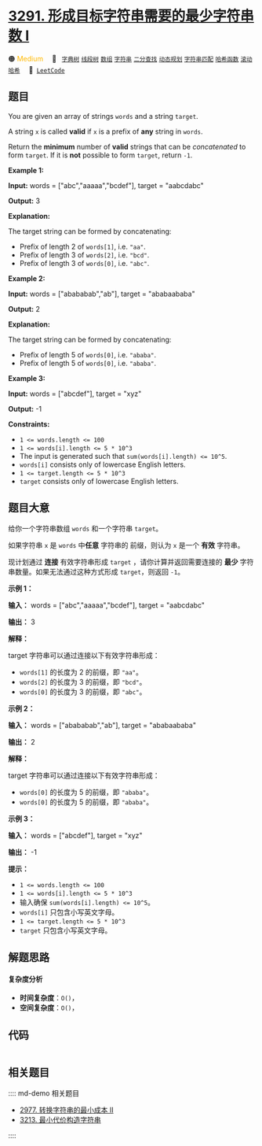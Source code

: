 # [3291. 形成目标字符串需要的最少字符串数 I](https://leetcode.com/problems/minimum-number-of-valid-strings-to-form-target-i)

🟠 <font color=#ffb800>Medium</font>&emsp; 🔖&ensp; [`字典树`](/leetcode/outline/tag/trie.md) [`线段树`](/leetcode/outline/tag/segment-tree.md) [`数组`](/leetcode/outline/tag/array.md) [`字符串`](/leetcode/outline/tag/string.md) [`二分查找`](/leetcode/outline/tag/binary-search.md) [`动态规划`](/leetcode/outline/tag/dynamic-programming.md) [`字符串匹配`](/leetcode/outline/tag/string-matching.md) [`哈希函数`](/leetcode/outline/tag/hash-function.md) [`滚动哈希`](/leetcode/outline/tag/rolling-hash.md)&emsp; 🔗&ensp;[`LeetCode`](https://leetcode.com/problems/minimum-number-of-valid-strings-to-form-target-i)


## 题目

You are given an array of strings `words` and a string `target`.

A string `x` is called **valid** if `x` is a prefix of **any** string in
`words`.

Return the **minimum** number of **valid** strings that can be _concatenated_
to form `target`. If it is **not** possible to form `target`, return `-1`.



**Example 1:**

**Input:** words = ["abc","aaaaa","bcdef"], target = "aabcdabc"

**Output:** 3

**Explanation:**

The target string can be formed by concatenating:

  * Prefix of length 2 of `words[1]`, i.e. `"aa"`.
  * Prefix of length 3 of `words[2]`, i.e. `"bcd"`.
  * Prefix of length 3 of `words[0]`, i.e. `"abc"`.

**Example 2:**

**Input:** words = ["abababab","ab"], target = "ababaababa"

**Output:** 2

**Explanation:**

The target string can be formed by concatenating:

  * Prefix of length 5 of `words[0]`, i.e. `"ababa"`.
  * Prefix of length 5 of `words[0]`, i.e. `"ababa"`.

**Example 3:**

**Input:** words = ["abcdef"], target = "xyz"

**Output:** -1



**Constraints:**

  * `1 <= words.length <= 100`
  * `1 <= words[i].length <= 5 * 10^3`
  * The input is generated such that `sum(words[i].length) <= 10^5`.
  * `words[i]` consists only of lowercase English letters.
  * `1 <= target.length <= 5 * 10^3`
  * `target` consists only of lowercase English letters.


## 题目大意

给你一个字符串数组 `words` 和一个字符串 `target`。

如果字符串 `x` 是 `words` 中**任意** 字符串的 前缀，则认为 `x` 是一个 **有效** 字符串。

现计划通过 **连接** 有效字符串形成 `target` ，请你计算并返回需要连接的 **最少** 字符串数量。如果无法通过这种方式形成
`target`，则返回 `-1`。



**示例 1：**

**输入：** words = ["abc","aaaaa","bcdef"], target = "aabcdabc"

**输出：** 3

**解释：**

target 字符串可以通过连接以下有效字符串形成：

  * `words[1]` 的长度为 2 的前缀，即 `"aa"`。
  * `words[2]` 的长度为 3 的前缀，即 `"bcd"`。
  * `words[0]` 的长度为 3 的前缀，即 `"abc"`。

**示例 2：**

**输入：** words = ["abababab","ab"], target = "ababaababa"

**输出：** 2

**解释：**

target 字符串可以通过连接以下有效字符串形成：

  * `words[0]` 的长度为 5 的前缀，即 `"ababa"`。
  * `words[0]` 的长度为 5 的前缀，即 `"ababa"`。

**示例 3：**

**输入：** words = ["abcdef"], target = "xyz"

**输出：** -1



**提示：**

  * `1 <= words.length <= 100`
  * `1 <= words[i].length <= 5 * 10^3`
  * 输入确保 `sum(words[i].length) <= 10^5`。
  * `words[i]` 只包含小写英文字母。
  * `1 <= target.length <= 5 * 10^3`
  * `target` 只包含小写英文字母。


## 解题思路

#### 复杂度分析

- **时间复杂度**：`O()`，
- **空间复杂度**：`O()`，

## 代码

```javascript

```

## 相关题目

:::: md-demo 相关题目
- [2977. 转换字符串的最小成本 II](https://leetcode.com/problems/minimum-cost-to-convert-string-ii)
- [3213. 最小代价构造字符串](https://leetcode.com/problems/construct-string-with-minimum-cost)

::::
